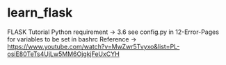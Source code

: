 # learn_flask
FLASK Tutorial
Python requirement -> 3.6
see config.py in 12-Error-Pages for variables to be set in bashrc
Reference ->
https://www.youtube.com/watch?v=MwZwr5Tvyxo&list=PL-osiE80TeTs4UjLw5MM6OjgkjFeUxCYH
